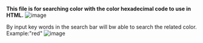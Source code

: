 **This file is for searching color with the color hexadecimal code to use in HTML.**
![image](https://github.com/user-attachments/assets/914d16eb-f654-42a2-b25e-bdacf6e911ba)

By input key words in the search bar will bw able to search the related color.
Example:"red"
![image](https://github.com/user-attachments/assets/023930af-a448-4cb2-b2e6-e703a30abbd7)
